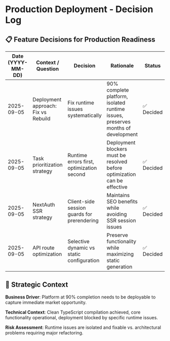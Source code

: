 # Production Deployment - Decision Log

## 📋 Feature Decisions for Production Readiness

| Date (YYYY-MM-DD) | Context / Question | Decision | Rationale | Status |
|-------------------|--------------------|----------|-----------|--------|
| 2025-09-05 | Deployment approach: Fix vs Rebuild | Fix runtime issues systematically | 90% complete platform, isolated runtime issues, preserves months of development | ✅ Decided |
| 2025-09-05 | Task prioritization strategy | Runtime errors first, optimization second | Deployment blockers must be resolved before optimization can be effective | ✅ Decided |
| 2025-09-05 | NextAuth SSR strategy | Client-side session guards for prerendering | Maintains SEO benefits while avoiding SSR session issues | ✅ Decided |
| 2025-09-05 | API route optimization | Selective dynamic vs static configuration | Preserve functionality while maximizing static generation | ✅ Decided |

## 🎯 Strategic Context

**Business Driver**: Platform at 90% completion needs to be deployable to capture immediate market opportunity.

**Technical Context**: Clean TypeScript compilation achieved, core functionality operational, deployment blocked by specific runtime issues.

**Risk Assessment**: Runtime issues are isolated and fixable vs. architectural problems requiring major refactoring.

